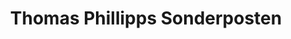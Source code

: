 ---
title: "Thomas Phillipps Sonderposten"
url: /sinzig/thomas-phillipps-sonderposten/
shop: Warenhaus
---